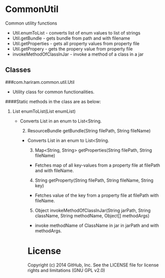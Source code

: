 CommonUtil
==========

Common utility functions
- Util.enumToList - converts list of enum values to list of strings
- Util.getBundle - gets bundle from path and with filename
- Util.getProperties - gets all property values from property file
- Util.getPropery - gets the propery value from property file
- invokeMethodOfClassInJar - invoke a method of a class in a jar

Classes
----------
###com.hariram.common.util.Util
 - Utility class for common functionalities.
 
####Static methods in the class are as below:

1. List<String> enumToList(List<Object> enumList)
 - Converts List<Object> in an enum to List<String.
 
2. ResourceBundle getBundle(String filePath, String fileName)
 - Converts List<Object> in an enum to List<String.
 
3. Map<String, String> getProperties(String filePath, String fileName)
 - Fetches map of all key-values from a property file at filePath and with fileName.
 
4. String getProperty(String filePath, String fileName, String key)
 - Fetches value of the key from a property file at filePath with fileName.

5. Object invokeMethodOfClassInJar(String jarPath, String className, String methodName, Object[] methodArgs)
 - invoke methodName of ClassName in jar in jarPath and with methodArgs.

License
==========
Copyright (c) 2014 GitHub, Inc. See the LICENSE file for license rights and limitations (GNU GPL v2.0)